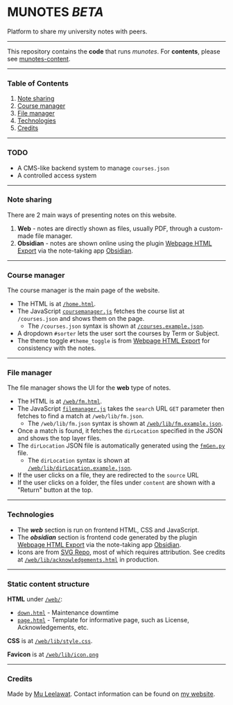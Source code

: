 # MUNOTES _**BETA**_
Platform to share my university notes with peers. 

___
This repository contains the **code** that runs *munotes*. For **contents**, please see [munotes-content](https://github.com/tinagrit/munotes-content).
___

### Table of Contents
1. [Note sharing](#note-sharing)
2. [Course manager](#course-manager)
3. [File manager](#file-manager)
4. [Technologies](#technologies)
5. [Credits](#credits)
___
### TODO
- A CMS-like backend system to manage `courses.json`
- A controlled access system
___
### Note sharing
There are 2 main ways of presenting notes on this website.

1. **Web** - notes are directly shown as files, usually PDF, through a custom-made file manager.
2. **Obsidian** - notes are shown online using the plugin [Webpage HTML Export](https://github.com/KosmosisDire/obsidian-webpage-export) via the note-taking app [Obsidian](https://obsidian.md).
___
### Course manager
The course manager is the main page of the website. 
- The HTML is at [`/home.html`](/home.html).
- The JavaScript [`coursemanager.js`](/web/lib/coursemanager.js) fetches the course list at `/courses.json` and shows them on the page.
    - The `/courses.json` syntax is shown at [`/courses.example.json`](/courses.example.json).
- A dropdown `#sorter` lets the user sort the courses by Term or Subject.
- The theme toggle `#theme_toggle` is from [Webpage HTML Export](https://github.com/KosmosisDire/obsidian-webpage-export) for consistency with the notes. 
___
### File manager
The file manager shows the UI for the **web** type of notes. 
- The HTML is at [`/web/fm.html`](/web/fm.html).
- The JavaScript [`filemanager.js`](/web/lib/filemanager.js) takes the `search` URL `GET` parameter then fetches to find a match at `/web/lib/fm.json`.
    - The `/web/lib/fm.json` syntax is shown at [`/web/lib/fm.example.json`](/web/lib/fm.example.json).
- Once a match is found, it fetches the `dirLocation` specified in the JSON and shows the top layer files.
- The `dirLocation` JSON file is automatically generated using the [`fmGen.py`](/web/lib/fmGen.py) file.
    - The `dirLocation` syntax is shown at [`/web/lib/dirLocation.example.json`](/web/lib/dirLocation.example.json).
- If the user clicks on a file, they are redirected to the `source` URL
- If the user clicks on a folder, the files under `content` are shown with a "Return" button at the top.
___
### Technologies
- The ***web*** section is run on frontend HTML, CSS and JavaScript.
- The ***obsidian*** section is frontend code generated by the plugin [Webpage HTML Export](https://github.com/KosmosisDire/obsidian-webpage-export) via the note-taking app [Obsidian](https://obsidian.md).
- Icons are from [SVG Repo](https://www.svgrepo.com/), most of which requires attribution. See credits at [`/web/lib/acknowledgements.html`](https://munotes.tinagrit.com/web/lib/acknowledgements.html) in production.

___
### Static content structure

**HTML** under [`/web/`](/web/):
- [`down.html`](/web/down.html) - Maintenance downtime
- [`page.html`](/web/page.html) - Template for informative page, such as License, Acknowledgements, etc.

**CSS** is at [`/web/lib/style.css`](/web/lib/style.css).

**Favicon** is at [`/web/lib/icon.png`](/web/lib/icon.png)


___
### Credits
Made by [Mu Leelawat](https://github.com/tinagrit). Contact information can be found on [my website](https://tinagrit.com/#contact).